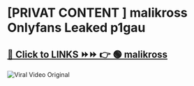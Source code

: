 
 # [PRIVAT CONTENT ] malikross Onlyfans Leaked p1gau

## <h2><a href="https://clipsfans.com/malikross&ref=git">🔗 Click to LINKS ⏩⏩ 👉 🟢 malikross </a></h2>

<a href="https://clipsfans.com/malikross&ref=git" rel="nofollow" data-target="animated-image.originalLink"><img src="https://i.ibb.co.com/xMMVF88/686577567.gif" alt="Viral Video Original" style="max-width: 100%; display: inline-block;" data-target="animated-image.originalImage"></a>

